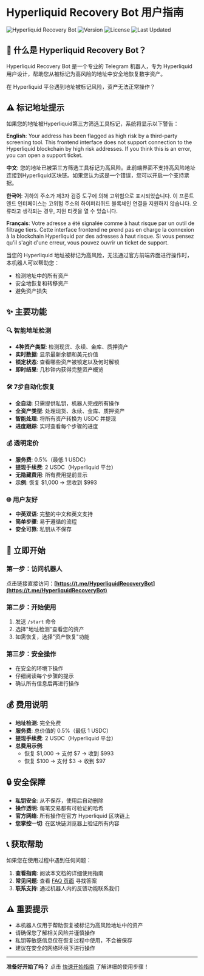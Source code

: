 # Hyperliquid Recovery Bot 用户指南

![Hyperliquid Recovery Bot](https://img.shields.io/badge/Hyperliquid-Recovery%20Bot-blue)
![Version](https://img.shields.io/badge/version-2.6.0-green)
![License](https://img.shields.io/badge/license-MIT-blue)
![Last Updated](https://img.shields.io/badge/last%20updated-2025--10-brightgreen)

## 🤖 什么是 Hyperliquid Recovery Bot？

Hyperliquid Recovery Bot 是一个专业的 Telegram 机器人，专为 Hyperliquid 用户设计，帮助您从被标记为高风险的地址中安全地恢复数字资产。

在 Hyperliquid 平台遇到地址被标记风险，资产无法正常操作？

## ⚠️ 标记地址提示

如果您的地址被Hyperliquid第三方筛选工具标记，系统将显示以下警告：

**English**: Your address has been flagged as high risk by a third-party screening tool. This frontend interface does not support connection to the Hyperliquid blockchain by high risk addresses. If you think this is an error, you can open a support ticket.

**中文**: 您的地址已被第三方筛选工具标记为高风险。此前端界面不支持高风险地址连接到Hyperliquid区块链。如果您认为这是一个错误，您可以开启一个支持票据。

**한국어**: 귀하의 주소가 제3자 검증 도구에 의해 고위험으로 표시되었습니다. 이 프론트엔드 인터페이스는 고위험 주소의 하이퍼리퀴드 블록체인 연결을 지원하지 않습니다. 오류라고 생각되는 경우, 지원 티켓을 열 수 있습니다.

**Français**: Votre adresse a été signalée comme à haut risque par un outil de filtrage tiers. Cette interface frontend ne prend pas en charge la connexion à la blockchain Hyperliquid par des adresses à haut risque. Si vous pensez qu'il s'agit d'une erreur, vous pouvez ouvrir un ticket de support.

当您的 Hyperliquid 地址被标记为高风险，无法通过官方前端界面进行操作时，本机器人可以帮助您：
- 检测地址中的所有资产
- 安全地恢复和转移资产
- 避免资产损失

## ✨ 主要功能

### 🔍 智能地址检测
- **4种资产类型**: 检测现货、永续、金库、质押资产
- **实时数据**: 显示最新余额和美元价值
- **锁定状态**: 查看哪些资产被锁定以及何时解锁
- **即时结果**: 几秒钟内获得完整资产概览

### 🛠️ 7步自动化恢复
- **全自动**: 只需提供私钥，机器人完成所有操作
- **全资产类型**: 处理现货、永续、金库、质押资产
- **智能处理**: 将所有资产转换为 USDC 并提现
- **进度跟踪**: 实时查看每个步骤的进度

### 💰 透明定价
- **服务费**: 0.5%（最低 1 USDC）
- **提现手续费**: 2 USDC（Hyperliquid 平台）
- **无隐藏费用**: 所有费用提前显示
- **示例**: 恢复 $1,000 → 您收到 $993

### 🌐 用户友好
- **中英双语**: 完整的中文和英文支持
- **简单步骤**: 易于遵循的流程
- **安全可靠**: 私钥从不保存

## 🚀 立即开始

### 第一步：访问机器人
点击链接直接访问：**[https://t.me/HyperliquidRecoveryBot](https://t.me/HyperliquidRecoveryBot)**

### 第二步：开始使用
1. 发送 `/start` 命令
2. 选择"地址检测"查看您的资产
3. 如需恢复，选择"资产恢复"功能

### 第三步：安全操作
- 在安全的环境下操作
- 仔细阅读每个步骤的提示
- 确认所有信息后再进行操作

## 💰 费用说明

- **地址检测**: 完全免费
- **服务费**: 总价值的 0.5%（最低 1 USDC）
- **提现手续费**: 2 USDC（Hyperliquid 平台）
- **总费用示例**:
  - 恢复 $1,000 → 支付 $7 → 收到 $993
  - 恢复 $100 → 支付 $3 → 收到 $97

## 🔒 安全保障

- **私钥安全**: 从不保存，使用后自动删除
- **操作透明**: 每笔交易都有可验证的哈希
- **官方网络**: 所有操作在官方 Hyperliquid 区块链上
- **您掌控一切**: 在区块链浏览器上验证所有内容

## 📞 获取帮助

如果您在使用过程中遇到任何问题：

1. **查看指南**: 阅读本文档的详细使用指南
2. **常见问题**: 查看 [FAQ 页面](faq.md) 寻找答案
3. **联系支持**: 通过机器人内的反馈功能联系我们

## ⚠️ 重要提示

- 本机器人仅用于帮助恢复被标记为高风险地址中的资产
- 请确保您了解相关风险并谨慎操作
- 私钥等敏感信息仅在恢复过程中使用，不会被保存
- 建议在安全的网络环境下进行操作

---

**准备好开始了吗？** 点击 [快速开始指南](quick-start.md) 了解详细的使用步骤！
